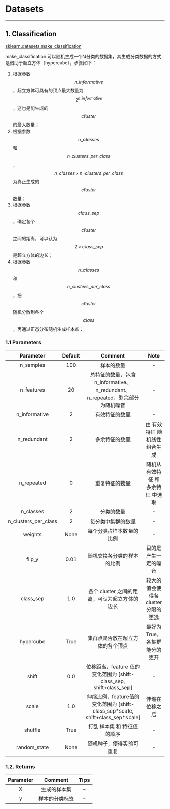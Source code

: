 <!-- toc -->

# Datasets

---

## 1. Classification

[sklearn.datasets.make_classification](https://scikit-learn.org/stable/modules/generated/sklearn.datasets.make_classification.html#sklearn.datasets.make_classification)

make_classification 可以随机生成一个N分类的数据集，其生成分类数据的方式是借助于超立方体（hypercube），步骤如下：

1. 根据参数 $$n\_informative$$，超立方体可具有的顶点最大数量为 $$2^{n\_informative}$$，这也是能生成的 $$cluster$$ 的最大数量；
2. 根据参数 $$ n\_classes $$ 和 $$ n\_clusters\_per\_class $$，$$ n\_classes \times n\_clusters\_per\_class$$ 为真正生成的 $$cluster$$ 数量；
3. 根据参数 $$ class\_sep $$，确定各个 $$cluster$$ 之间的距离，可以认为 $$ 2 \times class\_sep $$ 是超立方体的边长；
4. 根据参数 $$ n\_classes $$ 和 $$ n\_clusters\_per\_class $$，把 $$cluster$$ 随机分散到各个 $$class$$，再通过正态分布随机生成样本点；

### 1.1 Parameters

Parameter | Default | Comment | Note
:-:|:-:|:-:|:-:
n_samples | 100 | 样本的数量 | -
n_features | 20 | 总特征的数量，包含 n_informative、n_redundant、n_repeated，剩余部分为随机噪音 | -
n_informative | 2 | 有效特征的数量 | -
n_redundant | 2 | 多余特征的数量 | 由 有效特征 随机线性组合生成
n_repeated | 0 | 重复特征的数量 | 随机从 有效特征 和 多余特征 中选取
n_classes | 2 | 分类的数量 | -
n_clusters_per_class | 2 | 每分类中集群的数量 | -
weights | None | 每个分类占样本数量的比例 | -
flip_y | 0.01 | 随机交换各分类的样本的比例 | 目的是产生一定的噪音
class_sep | 1.0 | 各个 cluster 之间的距离，可认为超立方体的边长 | 较大的值会使得各 cluster 分隔的更远
hypercube | True | 集群点是否放在超立方体的各个顶点 | 最好为True，各集群能分的更开
shift | 0.0 | 位移距离，feature 值的变化范围为 [shift-class_sep, shift+class_sep] | -
scale | 1.0 | 伸缩比例，feature值的变化范围为 [shift-class\_sep\*scale, shift+class\_sep\*scale] | 伸缩在位移之后
shuffle | True | 打乱 样本集 和 特征值 的顺序 | -
random_state | None | 随机种子，使得实验可重复 | -

### 1.2. Returns

Parameter | Comment | Tips
:-:|:-:|:-:
X | 生成的样本集 | -
y | 样本的分类标签 | -




